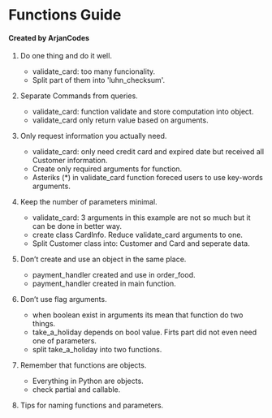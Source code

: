 # Functions Guide 
#### Created  by ArjanCodes
 
1. Do one thing and do it well.
    - validate_card: too many funcionality. 
    - Split part of them into 'luhn_checksum'.

2. Separate Commands from queries.
    - validate_card: function validate and store computation into object.
    - validate_card only return value based on arguments.

3. Only request information you actually need.
    - validate_card: only need credit card and expired date but received all Customer information. 
    - Create only required arguments for function.
    - Asteriks (*) in validate_card function foreced users to use key-words arguments. 

4. Keep the number of parameters minimal.
    - validate_card: 3 arguments in this example are not so much but it can be done in better way.
    - create class CardInfo. Reduce validate_card arguments to one.
    - Split Customer class into: Customer and Card and seperate data.

5. Don’t create and use an object in the same place.
    - payment_handler created and use in order_food.
    - payment_handler created in main function.

6. Don’t use flag arguments.
    - when boolean exist in arguments its mean that function do two things.
    - take_a_holiday depends on bool value. Firts part did not even need one of parameters.
    - split take_a_holiday into two functions.

7. Remember that functions are objects.
    - Everything in Python are objects. 
    - check partial and callable.

8. Tips for naming functions and parameters.